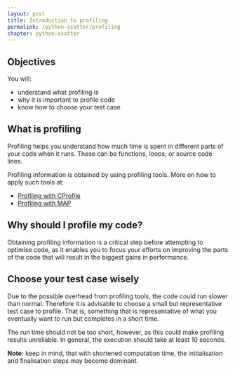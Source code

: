 ```yaml
---
layout: post
title: Introduction to profiling
permalink: /python-scatter/profiling
chapter: python-scatter
---
```


## Objectives

You will:

* understand what profiling is
* why it is important to profile code
* know how to choose your test case

## What is profiling

Profiling helps you understand how much time is spent in different parts of 
your code when it runs. These can be functions, loops, or source code lines.

Profiling information is obtained by using profiling tools. More on how to apply
such tools at:
 * [Profiling with CProfile](profiling-cprofile)
 * [Profiling with MAP](profiling-map)

## Why should I profile my code?

Obtaining profiling information is a critical step before attempting to optimise code, as it
enables you to focus your efforts on improving the parts of the code that
will result in the biggest gains in performance.

## Choose your test case wisely

Due to the possible overhead from profiling tools, the code could run slower than normal. 
Therefore it is advisable to choose a small but representative test case to profile. That is,
something that is representative of what you eventually want to run but completes in a short time.

The run time should not be too short, however, as this could make profiling results unreliable. In general, the execution should take at least 10 seconds.

**Note:** keep in mind, that with shortened computation time, the initialisation and finalisation steps may become dominant.
